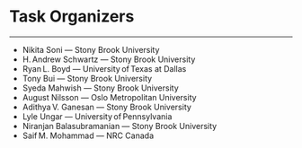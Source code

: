 # Task Organizers  
---
* Nikita Soni — Stony Brook University  
* H. Andrew Schwartz — Stony Brook University  
* Ryan L. Boyd — University of Texas at Dallas  
* Tony Bui — Stony Brook University  
* Syeda Mahwish — Stony Brook University  
* August Nilsson — Oslo Metropolitan University  
* Adithya V. Ganesan — Stony Brook University  
* Lyle Ungar — University of Pennsylvania  
* Niranjan Balasubramanian — Stony Brook University  
* Saif M. Mohammad — NRC Canada  

<!-- \* Lead organizer  † Advisory organizer (others are co‑organizers) -->